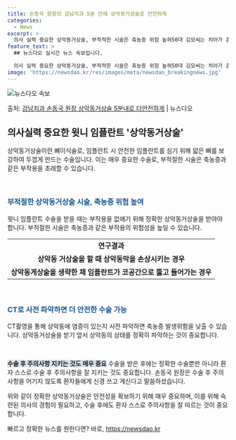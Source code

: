 ```yaml
---
title: 손동국 원장의 강남치과 5분 안에 상악동거상술로 안전하게
categories:
  - News
excerpt: >
  의사 실력 중요한 상악동거상술, 부적적한 시술은 축농증 위험 높혀50대 김모씨는 치아가 흔들리고 통증이 심해…
feature_text: >
  ## 뉴스다오 실시간 뉴스 속보입니다.

  의사 실력 중요한 상악동거상술, 부적적한 시술은 축농증 위험 높혀50대 김모씨는 치아가 흔들리고 통증이 심해…
image: 'https://newsdao.kr/res/images/meta/newsdao_breakingnews.jpg'
---
```


![뉴스다오 속보](https://newsdao.kr/res/images/meta/newsdao_breakingnews.jpg)

<p>출처: <a href="https://newsdao.kr/3383" rel="dofollow">강남치과 손동국 원장 상악동거상술 5분내로 더안전하게</a> | 뉴스다오</p>

<h2 data-ke-size="size26">의사실력 중요한 윗니 임플란트 '상악동거상술'</h2>
상악동거상술이란 뼈이식술로, 임플란트 시 안전한 임플란트를 심기 위해 얇은 뼈를 보강하여 두껍게 만드는 수술입니다. 이는 매우 중요한 수술로, 부적절한 시술은 축농증과 같은 부작용을 초래할 수 있습니다. 

<p data-ke-size="size16">&nbsp;</p>

<h3><b><span style="color: #1a5490;">부적절한 상악동거상술 시술, 축농증 위험 높여</span></b></h3>
윗니 임플란트 수술을 받을 때는 부작용을 없애기 위해 정확한 상악동거상술을 받아야 합니다. 부적절한 시술은 축농증과 같은 부작용의 위험성을 높일 수 있습니다.

<table>
  <tr>
    <td style="text-align: center; height: 17px;"><b>연구결과</b></td>
  </tr>
  <tr>
    <td style="text-align: center; height: 17px;"><b>상악동 거상술을 할 때 상악동막을 손상시키는 경우</b></td>
  </tr>
  <tr>
    <td style="text-align: center; height: 17px;"><b>상악동게상술을 생략한 채 임플란트가 코공간으로 뚫고 들어가는 경우</b></td>
  </tr>
</table>

<p data-ke-size="size16">&nbsp;</p>

<h3><b><span style="color: #1a5490;">CT로 사전 파악하면 더 안전한 수술 가능</span></b></h3>
CT촬영을 통해 상악동에 염증이 있는지 사전 파악하면 축농증 발생위험을 낮출 수 있습니다. 상악동거상술을 받기 앞서 상악동의 상태를 정확히 파악하는 것이 중요합니다.

<p data-ke-size="size16">&nbsp;</p>

<b><span style="background-color: #21538527;">수술 후 주의사항 지키는 것도 매우 중요</span></b>
수술을 받은 후에는 정확한 수술뿐만 아니라 환자 스스로 수술 후 주의사항을 잘 지키는 것도 중요합니다. 손동국 원장은 수술 후 주의사항을 어기지 않도록 환자들에게 신경 쓰고 계신다고 말씀하셨습니다.

위와 같이 정확한 상악동거상술은 안전성을 확보하기 위해 매우 중요하며, 이를 위해 숙련된 의사의 경험이 필요하고, 수술 후에도 환자 스스로 주의사항을 잘 따르는 것이 중요합니다. 

빠르고 정확한 뉴스를 원한다면? 바로, <a href="https://newsdao.kr" rel="dofollow">https://newsdao.kr</a>


